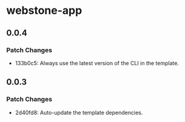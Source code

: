 # webstone-app

## 0.0.4

### Patch Changes

- 133b0c5: Always use the latest version of the CLI in the template.

## 0.0.3

### Patch Changes

- 2d40fd8: Auto-update the template dependencies.
